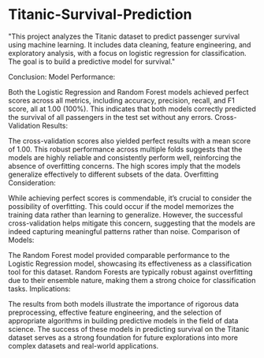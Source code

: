 # Titanic-Survival-Prediction

"This project analyzes the Titanic dataset to predict passenger survival using machine learning. It includes data cleaning, feature engineering, and exploratory analysis, with a focus on logistic regression for classification. The goal is to build a predictive model for survival."

Conclusion:
Model Performance:

Both the Logistic Regression and Random Forest models achieved perfect scores across all metrics, including accuracy, precision, recall, and F1 score, all at 1.00 (100%). This indicates that both models correctly predicted the survival of all passengers in the test set without any errors.
Cross-Validation Results:

The cross-validation scores also yielded perfect results with a mean score of 1.00. This robust performance across multiple folds suggests that the models are highly reliable and consistently perform well, reinforcing the absence of overfitting concerns. The high scores imply that the models generalize effectively to different subsets of the data.
Overfitting Consideration:

While achieving perfect scores is commendable, it’s crucial to consider the possibility of overfitting. This could occur if the model memorizes the training data rather than learning to generalize. However, the successful cross-validation helps mitigate this concern, suggesting that the models are indeed capturing meaningful patterns rather than noise.
Comparison of Models:

The Random Forest model provided comparable performance to the Logistic Regression model, showcasing its effectiveness as a classification tool for this dataset. Random Forests are typically robust against overfitting due to their ensemble nature, making them a strong choice for classification tasks.
Implications:

The results from both models illustrate the importance of rigorous data preprocessing, effective feature engineering, and the selection of appropriate algorithms in building predictive models in the field of data science. The success of these models in predicting survival on the Titanic dataset serves as a strong foundation for future explorations into more complex datasets and real-world applications.
